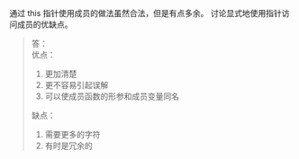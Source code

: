 通过 this 指针使用成员的做法虽然合法，但是有点多余。
讨论显式地使用指针访问成员的优缺点。

> 答：  
> 优点：
>  
> 1. 更加清楚
> 2. 更不容易引起误解
> 3. 可以使成员函数的形参和成员变量同名
>  
> 缺点：
>  
> 1. 需要更多的字符
> 2. 有时是冗余的
